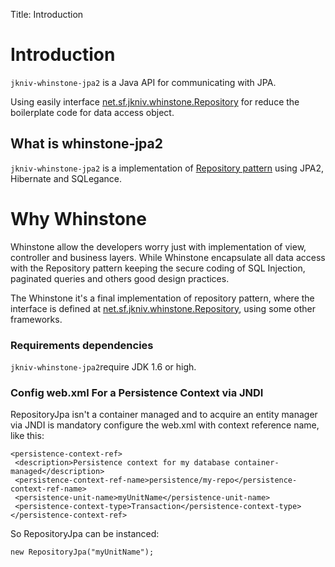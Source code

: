 Title: Introduction

# Introduction

`jkniv-whinstone-jpa2` is a Java API for communicating with JPA. 

Using easily interface <a href="jkniv.sourceforge.net/apidocs/net/sf/jkniv/whinstone/Repository.html">net.sf.jkniv.whinstone.Repository</a>
for reduce the boilerplate code for data access object.


## What is whinstone-jpa2


`jkniv-whinstone-jpa2` is a implementation of  <a href="http://martinfowler.com/eaaCatalog/repository.html">Repository pattern</a> using JPA2, Hibernate and SQLegance.

# Why Whinstone

Whinstone allow the developers worry just with implementation of view, controller and business layers. While Whinstone encapsulate all data access with the Repository pattern keeping the secure coding of SQL Injection, paginated queries and others good design practices.

The Whinstone it's a final implementation of repository pattern, where the interface is defined at <a href="jkniv.sourceforge.net/apidocs/net/sf/jkniv/whinstone/Repository.html">net.sf.jkniv.whinstone.Repository</a>, using some other frameworks.


### Requirements dependencies

`jkniv-whinstone-jpa2`require JDK 1.6 or high.


### Config web.xml For a Persistence Context via JNDI

RepositoryJpa isn't a container managed and to acquire an entity manager via JNDI is mandatory configure the web.xml with context reference name, like this:

    <persistence-context-ref>
     <description>Persistence context for my database container-managed</description>
     <persistence-context-ref-name>persistence/my-repo</persistence-context-ref-name>
     <persistence-unit-name>myUnitName</persistence-unit-name>
     <persistence-context-type>Transaction</persistence-context-type>
    </persistence-context-ref>

So RepositoryJpa can be instanced:

    new RepositoryJpa("myUnitName");


